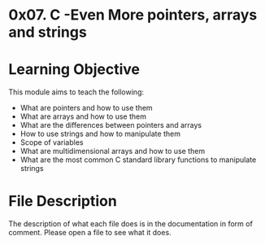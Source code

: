 # 0x07. C -Even More pointers, arrays and strings
# Learning Objective
This module aims to teach the following: 
* What are pointers and how to use them
* What are arrays and how to use them
* What are the differences between pointers and arrays
* How to use strings and how to manipulate them
* Scope of variables
* What are multidimensional arrays and how to use them
* What are the most common C standard library functions to manipulate strings
# File Description
The description of what each file does is in the documentation in form of comment. Please open a file to see what it does.
